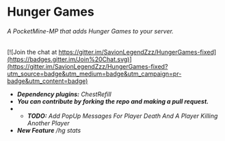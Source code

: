 # Hunger Games
###### A PocketMine-MP that adds Hunger Games to your server.

[![Join the chat at https://gitter.im/SavionLegendZzz/HungerGames-fixed](https://badges.gitter.im/Join%20Chat.svg)](https://gitter.im/SavionLegendZzz/HungerGames-fixed?utm_source=badge&utm_medium=badge&utm_campaign=pr-badge&utm_content=badge)
- ***Dependency plugins:*** *ChestRefill*<br>
- ***You can contribute by forking the repo and making a pull request.***<br>
- - ***TODO:*** *Add PopUp Messages For Player Death And A Player Killing Another Player*<br>
- ***New Feature*** */hg stats*<br>
